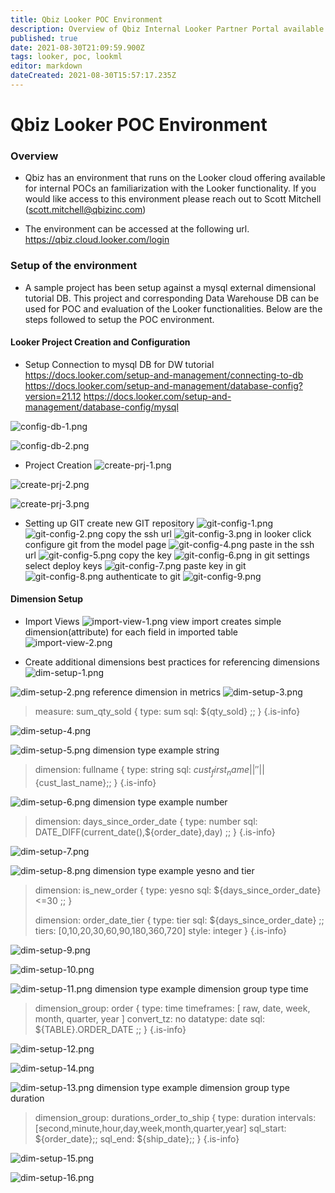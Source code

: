 ```yaml
---
title: Qbiz Looker POC Environment
description: Overview of Qbiz Internal Looker Partner Portal available for POCs
published: true
date: 2021-08-30T21:09:59.900Z
tags: looker, poc, lookml
editor: markdown
dateCreated: 2021-08-30T15:57:17.235Z
---
```


# Qbiz Looker POC Environment
### Overview
- Qbiz has an environment that runs on the Looker cloud offering available for internal POCs an familiarization with the Looker functionality.  If you would like access to this environment please reach out to Scott Mitchell (scott.mitchell@qbizinc.com)

- The environment can be accessed at the following url.
https://qbiz.cloud.looker.com/login

### Setup of the environment 
- A sample project has been setup against a mysql external dimensional tutorial DB.  This project and corresponding Data Warehouse DB can be used for POC and evaluation of the Looker functionalities.  Below are the steps followed to setup the POC environment.

#### Looker Project Creation and Configuration
- Setup Connection to mysql DB for DW tutorial
https://docs.looker.com/setup-and-management/connecting-to-db
https://docs.looker.com/setup-and-management/database-config?version=21.12
https://docs.looker.com/setup-and-management/database-config/mysql


![config-db-1.png](/images/looker-screenshots/config-db-1.png)

![config-db-2.png](/images/looker-screenshots/config-db-2.png)


- Project Creation
![create-prj-1.png](/images/looker-screenshots/create-prj-1.png)

![create-prj-2.png](/images/looker-screenshots/create-prj-2.png)

![create-prj-3.png](/images/looker-screenshots/create-prj-3.png)

- Setting up GIT
create new GIT repository
![git-config-1.png](/images/looker-screenshots/git-config-1.png)
![git-config-2.png](/images/looker-screenshots/git-config-2.png)
copy the ssh url
![git-config-3.png](/images/looker-screenshots/git-config-3.png)
in looker click configure git from the model page
![git-config-4.png](/images/looker-screenshots/git-config-4.png)
paste in the ssh url
![git-config-5.png](/images/looker-screenshots/git-config-5.png)
copy the key
![git-config-6.png](/images/looker-screenshots/git-config-6.png)
in git settings select deploy keys
![git-config-7.png](/images/looker-screenshots/git-config-7.png)
paste key in git
![git-config-8.png](/images/looker-screenshots/git-config-8.png)
authenticate to git
![git-config-9.png](/images/looker-screenshots/git-config-9.png)

#### Dimension Setup
- Import Views
![import-view-1.png](/images/looker-screenshots/import-view-1.png)
view import creates simple dimension(attribute) for each field in imported table
![import-view-2.png](/images/looker-screenshots/import-view-2.png)

- Create additional dimensions
best practices for referencing dimensions
![dim-setup-1.png](/images/looker-screenshots/dim-setup-1.png)

![dim-setup-2.png](/images/looker-screenshots/dim-setup-2.png)
reference dimension in metrics
![dim-setup-3.png](/images/looker-screenshots/dim-setup-3.png)
>   measure: sum_qty_sold {
>     type:  sum
>     sql:  ${qty_sold} ;;
>   }
{.is-info}

![dim-setup-4.png](/images/looker-screenshots/dim-setup-4.png)

![dim-setup-5.png](/images/looker-screenshots/dim-setup-5.png)
dimension type example string
>   dimension: fullname {
>     type: string
>     sql:  ${cust_first_name}||''||${cust_last_name};;
>   }
{.is-info}



![dim-setup-6.png](/images/looker-screenshots/dim-setup-6.png)
dimension type example number
>   dimension: days_since_order_date {
>     type: number
>     sql:  DATE_DIFF(current_date(),${order_date},day) ;;
>   }
{.is-info}



![dim-setup-7.png](/images/looker-screenshots/dim-setup-7.png)

![dim-setup-8.png](/images/looker-screenshots/dim-setup-8.png)
dimension type example yesno and tier 
>   dimension: is_new_order {
>     type: yesno
>     sql: ${days_since_order_date}<=30 ;;
>   }
>   
>   dimension: order_date_tier {
>     type:  tier
>     sql:  ${days_since_order_date} ;;
>     tiers: [0,10,20,30,60,90,180,360,720]
>     style: integer
>   }
{.is-info}

![dim-setup-9.png](/images/looker-screenshots/dim-setup-9.png)

![dim-setup-10.png](/images/looker-screenshots/dim-setup-10.png)

![dim-setup-11.png](/images/looker-screenshots/dim-setup-11.png)
dimension type example dimension group type time
>   dimension_group: order {
>     type: time
>     timeframes: [
>       raw,
>       date,
>       week,
>       month,
>       quarter,
>       year
>     ]
>     convert_tz: no
>     datatype: date
>     sql: ${TABLE}.ORDER_DATE ;;
>   }
{.is-info}

![dim-setup-12.png](/images/looker-screenshots/dim-setup-12.png)

![dim-setup-14.png](/images/looker-screenshots/dim-setup-14.png)

![dim-setup-13.png](/images/looker-screenshots/dim-setup-13.png)
dimension type example dimension group type duration
>   dimension_group: durations_order_to_ship {
>     type:  duration
>     intervals: [second,minute,hour,day,week,month,quarter,year]
>     sql_start: ${order_date};;
>     sql_end: ${ship_date};;
>   }
{.is-info}

![dim-setup-15.png](/images/looker-screenshots/dim-setup-15.png)

![dim-setup-16.png](/images/looker-screenshots/dim-setup-16.png)
